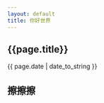 ```yaml
---
layout: default
title: 你好世界
---
```


<h2>{{page.title}}</h2>
<p>{{ page.date | date_to_string }}</p>

## 擦擦擦
